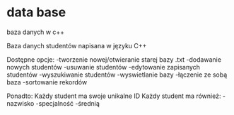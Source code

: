 # data base
 baza danych w c++


Baza danych studentów napisana w języku C++

Dostępne opcje:
-tworzenie nowej/otwieranie starej bazy .txt
-dodawanie nowych studentów
-usuwanie studentów
-edytowanie zapisanych studentów
-wyszukiwanie studentów
-wyswietlanie bazy
-łączenie ze sobą baza
-sortowanie rekordów

Ponadto:
Każdy student ma swoje unikalne ID
Każdy student ma również:
-nazwisko
-specjalność
-średnią
